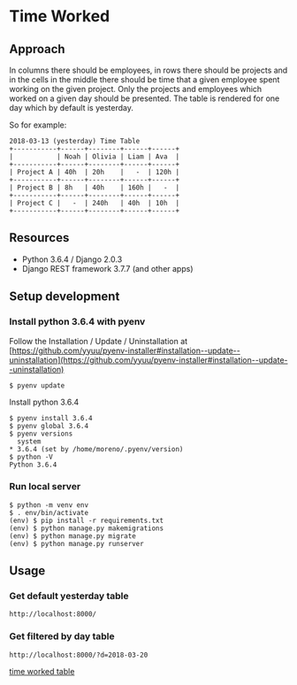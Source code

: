 # Time Worked

## Approach

In columns there should be employees, in rows there should be projects and in the cells in the middle there should be time that a given employee spent working on the given project. Only the projects and employees which worked on a given day should be presented. The table is rendered for one day which by default is yesterday.

So for example:
```
2018-03-13 (yesterday) Time Table
+-----------+------+--------+------+------+
|           | Noah | Olivia | Liam | Ava  |
+-----------+------+--------+------+------+
| Project A | 40h  | 20h    |   -  | 120h |
+-----------+------+--------+------+------+
| Project B | 8h   | 40h    | 160h |   -  |
+-----------+------+--------+------+------+
| Project C |   -  | 240h   | 40h  | 10h  |
+-----------+------+--------+------+------+
```

## Resources
- Python 3.6.4 / Django 2.0.3
- Django REST framework 3.7.7 (and other apps)

## Setup development 

### Install python 3.6.4 with pyenv

Follow the  Installation / Update / Uninstallation at [https://github.com/yyuu/pyenv-installer#installation--update--uninstallation](https://github.com/yyuu/pyenv-installer#installation--update--uninstallation)

```
$ pyenv update
```
Install python 3.6.4
```
$ pyenv install 3.6.4
$ pyenv global 3.6.4
$ pyenv versions
  system
* 3.6.4 (set by /home/moreno/.pyenv/version)
$ python -V
Python 3.6.4
```

### Run local server

```
$ python -m venv env
$ . env/bin/activate
(env) $ pip install -r requirements.txt
(env) $ python manage.py makemigrations
(env) $ python manage.py migrate
(env) $ python manage.py runserver
```

## Usage

### Get default yesterday table

```
http://localhost:8000/
```

### Get filtered by day table

```
http://localhost:8000/?d=2018-03-20
```
[time worked table](https://github.com/morenopc/time-worked/raw/master/time_worked/static/img/2018-04-11-Selection-003.jpg)
